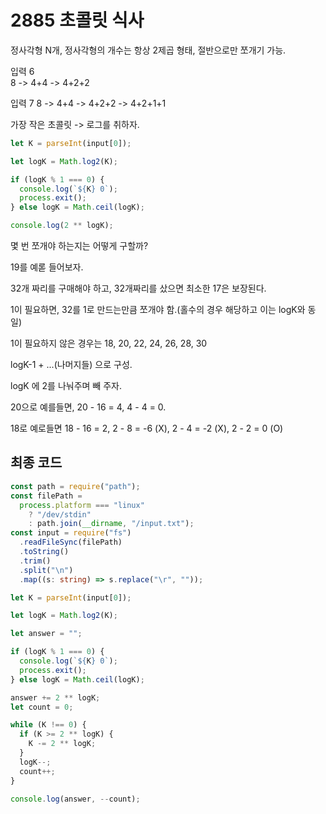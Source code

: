 # 2885 초콜릿 식사

정사각형 N개, 정사각형의 개수는 항상 2제곱 형태, 절반으로만 쪼개기 가능.

입력 6  
8 -> 4+4 -> 4+2+2

입력 7
8 -> 4+4 -> 4+2+2 -> 4+2+1+1

가장 작은 초콜릿 -> 로그를 취하자.

```typescript
let K = parseInt(input[0]);

let logK = Math.log2(K);

if (logK % 1 === 0) {
  console.log(`${K} 0`);
  process.exit();
} else logK = Math.ceil(logK);

console.log(2 ** logK);
```

몇 번 쪼개야 하는지는 어떻게 구할까?

19를 예롣 들어보자.

32개 짜리를 구매해야 하고, 32개짜리를 샀으면 최소한 17은 보장된다.

1이 필요하면, 32를 1로 만드는만큼 쪼개야 함.(홀수의 경우 해당하고 이는 logK와 동일)

1이 필요하지 않은 경우는 18, 20, 22, 24, 26, 28, 30

logK-1 + ...(나머지들) 으로 구성.

logK 에 2를 나눠주며 빼 주자.

20으로 예를들면, 20 - 16 = 4, 4 - 4 = 0.

18로 예로들면 18 - 16 = 2, 2 - 8 = -6 (X), 2 - 4 = -2 (X), 2 - 2 = 0 (O)

## 최종 코드

```typescript
const path = require("path");
const filePath =
  process.platform === "linux"
    ? "/dev/stdin"
    : path.join(__dirname, "/input.txt");
const input = require("fs")
  .readFileSync(filePath)
  .toString()
  .trim()
  .split("\n")
  .map((s: string) => s.replace("\r", ""));

let K = parseInt(input[0]);

let logK = Math.log2(K);

let answer = "";

if (logK % 1 === 0) {
  console.log(`${K} 0`);
  process.exit();
} else logK = Math.ceil(logK);

answer += 2 ** logK;
let count = 0;

while (K !== 0) {
  if (K >= 2 ** logK) {
    K -= 2 ** logK;
  }
  logK--;
  count++;
}

console.log(answer, --count);
```
